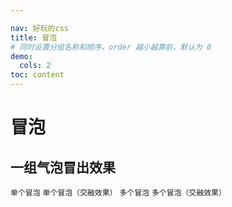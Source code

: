 ```yaml
---

nav: 好玩的css
title: 冒泡
# 同时设置分组名称和顺序，order 越小越靠前，默认为 0
demo:
  cols: 2
toc: content
---
```


# 冒泡

## 一组气泡冒出效果

<code src="./demo1/index.tsx">单个冒泡</code>
<code src="./demo2/index.tsx">单个冒泡（交融效果）</code>
<code src="./demo3/index.tsx">多个冒泡</code>
<code src="./demo4/index.tsx">多个冒泡（交融效果）</code>
